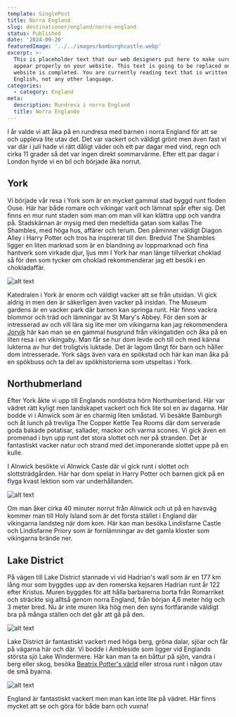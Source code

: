 ```yaml
---
template: SinglePost
title: Norra England
slug: destinationer/england/norra-england
status: Published
date: '2024-09-20'
featuredImage: '../../images/bamburghcastle.webp'
excerpt: >-
  This is placeholder text that our web designers put here to make sure words
  appear properly on your website. This text is going to be replaced once the
  website is completed. You are currently reading text that is written in
  English, not any other language.
categories:
  - category: England
meta:
  description: Rundresa i norra England
  title: Norra Englande
--- 
```

I år valde vi att åka på en rundresa med barnen i norra England för att se och uppleva lite utav det. Det var vackert och väldigt grönt men även fast vi var där i juli hade vi rätt dåligt väder och ett par dagar med vind, regn  och cirka 11 grader så det var ingen direkt sommarvärme. Efter ett par dagar i London hyrde vi en bil och började åka norrut. 

## York
Vi började vår resa i York som är en mycket gammal stad byggd runt floden Ouse. Här har både romare och vikingar varit och lämnat spår efter sig. Det finns en mur runt staden som man om man vill kan klättra upp och vandra på. Stadskärnan är mysig med den medeltida gatan som kallas The Shambles, med höga hus, affärer och terum. Den påminner väldigt Diagon Alley i Harry Potter och tros ha inspirerat till den. Bredvid The Shambles ligger en liten marknad som är en blandning av loppmarknad och fina hantverk som virkade djur, ljus mm I York har man länge tillverkat choklad så för den som tycker om choklad rekommenderar jag ett besök i en chokladaffär. 

![alt text](/images/museumgardens.webp "Museum garden i York")

Katedralen i York är enorm och väldigt vacker att se från utsidan. Vi gick aldrig in men den är säkerligen även vacker på insidan. The Museum gardens är en vacker park där barnen kan springa runt. Här finns vackra blommor och träd och lämningar av St Mary's Abbey. För den som är intresserad av och vill lära sig lite mer om vikingarna kan jag rekommendera [Jorvik](https://www.jorvikvikingcentre.co.uk/) här kan man se en gammal husgrund från vikingatiden och åka på en liten resa i en vikingaby. Man får se hur dom levde och till och med känna lukterna av hur det troligtvis luktade. Det är lagom långt för barn och håller dom intresserade. York sägs även vara en spökstad och här kan man åka på en spökbuss och ta del av spökhistorierna som utspeltas i York. 

## Northubmerland
Efter York åkte vi upp till Englands nordöstra hörn Northumberland. Här var vädret rätt kyligt men landskapet vackert och fick lite sol en av dagarna. Här bodde vi i Alnwick som är en charmig liten småstad. Vi besäkte Bamburgh och åt lunch på trevliga The Copper Kettle Tea Rooms där dom serverade goda bakade potatisar, sallader, mackor och varma scones. Vi gick även en promenad i byn upp runt det stora slottet och ner på stranden. Det är fantastiskt vacker natur och strand med det imponerande slottet uppe på en kulle. 

I Alnwick besökte vi Alnwick Caste där vi gick runt i slottet och slottsträdgården. Här har dom spelat in Harry Potter och barnen gick på en flyga kvast lektion som var underhållanden. 

![alt text](/images/alnwickcastle.webp "Alnwick gardens i Alnwick")

Om man åker cirka 40 minuter norrut från Alnwick och ut på en havsväg kommer man till Holy Island som är det första stället i England där vikingarna landsteg när dom kom. Här kan man besöka Lindisfarne Castle och Lindisfarne Priory som är fornlämningar av det gamla kloster som vikingarna brände ner. 

## Lake District
På vägen till Lake District stannade vi vid Hadrian's wall som är en 177 km lång mur som byggdes upp av den romerska kejsaren Hadrian runt år 122 efter Kristus. Muren byggdes för att hålla barbarerna borta från Romarriket och sträckte sig alltså genom norra England, från början 4,6 meter hög och 3 meter bred. Nu är inte muren lika hög men den syns fortfarande väldigt bra på många ställen och det går att gå på den. 

![alt text](/images/hadrianswall.webp "Hadrians wall")

Lake District är fantastiskt vackert med höga berg, gröna dalar, sjöar och får på vägarna här och där. Vi bodde i Ambleside som ligger vid Englands största sjö Lake Windermere. Här kan man ta en båttur på sjön, vandra i berg eller skog, besöka [Beatrix Potter's värld](https://www.hop-skip-jump.com/) eller strosa runt i någon utav de små byarna. 

![alt text](/images/windermere.webp "Windermere i Lake District")

England är fantastiskt vackert men man kan inte lite på vädret. Här finns mycket att se och göra för både barn och vuxna! 





